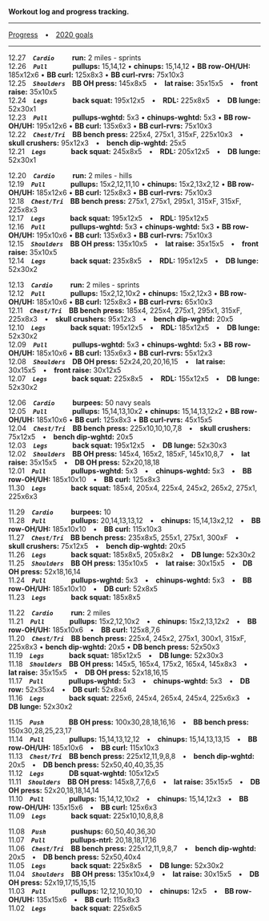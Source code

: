 **Workout log and progress tracking.**

*****
[Progress](/progress.md) • [2020 goals](/2020-goals.md)

*****

12.27 ***`Cardio   `*** **run:** 2 miles - sprints  
12.26 ***`Pull     `*** **pullups:** 15,14,12 • **chinups:** 15,14,12 • **BB row-OH/UH:** 185x12x6 • **BB curl:** 125x8x3 • **BB curl-rvrs:** 75x10x3  
12.25 ***`Shoulders`*** **BB OH press:** 145x8x5 • **lat raise:** 35x15x5 • **front raise:** 35x10x5  
12.24 ***`Legs     `*** **back squat:** 195x12x5 • **RDL:** 225x8x5 • **DB lunge:** 52x30x1  
12.23 ***`Pull     `*** **pullups-wghtd:** 5x3 • **chinups-wghtd:** 5x3 • **BB row-OH/UH:** 195x12x6 • **BB curl:** 135x6x3 • **BB curl-rvrs:** 75x10x3  
12.22 ***`Chest/Tri`*** **BB bench press:** 225x4, 275x1, 315xF, 225x10x3 • **skull crushers:** 95x12x3 • **bench dip-wghtd:** 25x5  
12.21 ***`Legs     `*** **back squat:** 245x8x5 • **RDL:** 205x12x5 • **DB lunge:** 52x30x1  

12.20 ***`Cardio   `*** **run:** 2 miles - hills  
12.19 ***`Pull     `*** **pullups:** 15x2,12,11,10 • **chinups:** 15x2,13x2,12 • **BB row-OH/UH:** 185x12x6 • **BB curl:** 125x8x3 • **BB curl-rvrs:** 75x10x3  
12.18 ***`Chest/Tri`*** **BB bench press:** 275x1, 275x1, 295x1, 315xF, 315xF, 225x8x3  
12.17 ***`Legs     `*** **back squat:** 195x12x5 • **RDL:** 195x12x5  
12.16 ***`Pull     `*** **pullups-wghtd:** 5x3 • **chinups-wghtd:** 5x3 • **BB row-OH/UH:** 195x10x6 • **BB curl:** 135x6x3 • **BB curl-rvrs:** 75x10x3  
12.15 ***`Shoulders`*** **BB OH press:** 135x10x5 • **lat raise:** 35x15x5 • **front raise:** 35x10x5  
12.14 ***`Legs     `*** **back squat:** 235x8x5 • **RDL:** 195x12x5 • **DB lunge:** 52x30x2  

12.13 ***`Cardio   `*** **run:** 2 miles - sprints  
12.12 ***`Pull     `*** **pullups:** 15x2,12,10x2 • **chinups:** 15x2,12x3 • **BB row-OH/UH:** 185x10x6 • **BB curl:** 125x8x3 • **BB curl-rvrs:** 65x10x3  
12.11 ***`Chest/Tri`*** **BB bench press:** 185x4, 225x4, 275x1, 295x1, 315xF, 225x8x3 • **skull crushers:** 95x12x3 • **bench dip-wghtd:** 20x5  
12.10 ***`Legs     `*** **back squat:** 195x12x5 • **RDL:** 185x12x5 • **DB lunge:** 52x30x2  
12.09 ***`Pull     `*** **pullups-wghtd:** 5x3 • **chinups-wghtd:** 5x3 • **BB row-OH/UH:** 185x10x6 • **BB curl:** 135x6x3 • **BB curl-rvrs:** 55x12x3  
12.08 ***`Shoulders`*** **DB OH press:** 52x24,20,20,16,15 • **lat raise:** 30x15x5 • **front raise:** 30x12x5  
12.07 ***`Legs     `*** **back squat:** 225x8x5 • **RDL:** 155x12x5 • **DB lunge:** 52x30x2  

12.06 ***`Cardio   `*** **burpees:** 50 navy seals  
12.05 ***`Pull     `*** **pullups:** 15,14,13,10x2 • **chinups:** 15,14,13,12x2 • **BB row-OH/UH:** 185x10x6 • **BB curl:** 125x8x3 • **BB curl-rvrs:** 45x15x5  
12.04 ***`Chest/Tri`*** **BB bench press:** 225x10,10,10,7,8 • **skull crushers:** 75x12x5 • **bench dip-wghtd:** 20x5  
12.03 ***`Legs     `*** **back squat:** 195x12x5 • **DB lunge:** 52x30x3  
12.02 ***`Shoulders`*** **BB OH press:** 145x4, 165x2, 185xF, 145x10,8,7 • **lat raise:** 35x15x5 • **DB OH press:** 52x20,18,18  
12.01 ***`Pull     `*** **pullups-wghtd:** 5x3 • **chinups-wghtd:** 5x3 • **BB row-OH/UH:** 185x10x10 • **BB curl:** 125x8x3  
11.30 ***`Legs     `*** **back squat:** 185x4, 205x4, 225x4, 245x2, 265x2, 275x1, 225x6x3

11.29 ***`Cardio   `*** **burpees:** 10  
11.28 ***`Pull     `*** **pullups:** 20,14,13,13,12 • **chinups:** 15,14,13x2,12 • **BB row-OH/UH:** 185x10x10 • **BB curl:** 115x10x3  
11.27 ***`Chest/Tri`*** **BB bench press:** 235x8x5, 255x1, 275x1, 300xF • **skull crushers:** 75x12x5 • **bench dip-wghtd:** 20x5  
11.26 ***`Legs     `*** **back squat:** 185x8x5, 205x8x2 • **DB lunge:** 52x30x2  
11.25 ***`Shoulders`*** **BB OH press:** 135x10x5 • **lat raise:** 30x15x5 • **DB OH press:** 52x18,16,14  
11.24 ***`Pull     `*** **pullups-wghtd:** 5x3 • **chinups-wghtd:** 5x3 • **BB row-OH/UH:** 185x10x10 • **DB curl:** 52x8x5  
11.23 ***`Legs     `*** **back squat:** 185x8x5  

11.22 ***`Cardio   `*** **run:** 2 miles  
11.21 ***`Pull     `*** **pullups:** 15x2,12,10x2 • **chinups:** 15x2,13,12x2 • **BB row-OH/UH:** 185x10x6 • **BB curl:** 125x8,7,6  
11.20 ***`Chest/Tri`*** **BB bench press:** 225x4, 245x2, 275x1, 300x1, 315xF, 225x8x3 • **bench dip-wghtd:** 20x5 • **DB bench press:** 52x50x3  
11.19 ***`Legs     `*** **back squat:** 185x12x5 • **DB lunge:** 52x30x3  
11.18 ***`Shoulders`*** **BB OH press:** 145x5, 165x4, 175x2, 165x4, 145x8x3 • **lat raise:** 35x15x5 • **DB OH press:** 52x18,16,15  
11.17 ***`Pull     `*** **pullups-wghtd:** 5x3 • **chinups-wghtd:** 5x3 • **DB row:** 52x35x4 • **DB curl:** 52x8x4  
11.16 ***`Legs     `*** **back squat:** 225x6, 245x4, 265x4, 245x4, 225x6x3 • **DB lunge:** 52x30x2  

11.15 ***`Push     `*** **BB OH press:** 100x30,28,18,16,16 • **BB bench press:** 150x30,28,25,23,17  
11.14 ***`Pull     `*** **pullups:** 15,14,13,12,12 • **chinups:** 15,14,13,13,15 • **BB row-OH/UH:** 185x10x6 • **BB curl:** 115x10x3  
11.13 ***`Chest/Tri`*** **BB bench press:** 225x12,11,9,8,8 • **bench dip-wghtd:** 20x5 • **DB bench press:** 52x50,40,40,35,35  
11.12 ***`Legs     `*** **DB squat-wghtd:** 105x12x5  
11.11 ***`Shoulders`*** **BB OH press:** 145x8,7,7,6,6 • **lat raise:** 35x15x5 • **DB OH press:** 52x20,18,18,14,14  
11.10 ***`Pull     `*** **pullups:** 15,14,12,10x2 • **chinups:** 15,14,12x3 • **BB row-OH/UH:** 135x15x6 • **BB curl:** 125x6x3  
11.09 ***`Legs     `*** **back squat:** 225x10,10,8,8,8 

11.08 ***`Push     `*** **pushups:** 60,50,40,36,30  
11.07 ***`Pull     `*** **pullups-ntrl:** 20,18,18,17,16  
11.06 ***`Chest/Tri`*** **BB bench press:** 225x12,11,9,8,7 • **bench dip-wghtd:** 20x5 • **DB bench press:** 52x50,40x4  
11.05 ***`Legs     `*** **back squat:** 225x8x5 • **DB lunge:** 52x30x2  
11.04 ***`Shoulders`*** **BB OH press:** 135x10x4,9 • **lat raise:** 30x15x5 • **DB OH press:** 52x19,17,15,15,15  
11.03 ***`Pull     `*** **pullups:** 12,12,10,10,10 • **chinups:** 12x5 • **BB row-OH/UH:** 135x15x6 • **BB curl:** 115x8x3  
11.02 ***`Legs     `*** **back squat:** 225x6x5
